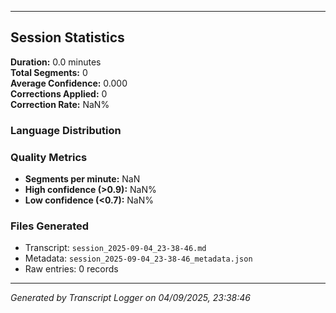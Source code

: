 

---

## Session Statistics

**Duration:** 0.0 minutes  
**Total Segments:** 0  
**Average Confidence:** 0.000  
**Corrections Applied:** 0  
**Correction Rate:** NaN%

### Language Distribution


### Quality Metrics
- **Segments per minute:** NaN
- **High confidence (>0.9):** NaN%
- **Low confidence (<0.7):** NaN%

### Files Generated
- Transcript: `session_2025-09-04_23-38-46.md`
- Metadata: `session_2025-09-04_23-38-46_metadata.json`
- Raw entries: 0 records

---
*Generated by Transcript Logger on 04/09/2025, 23:38:46*
